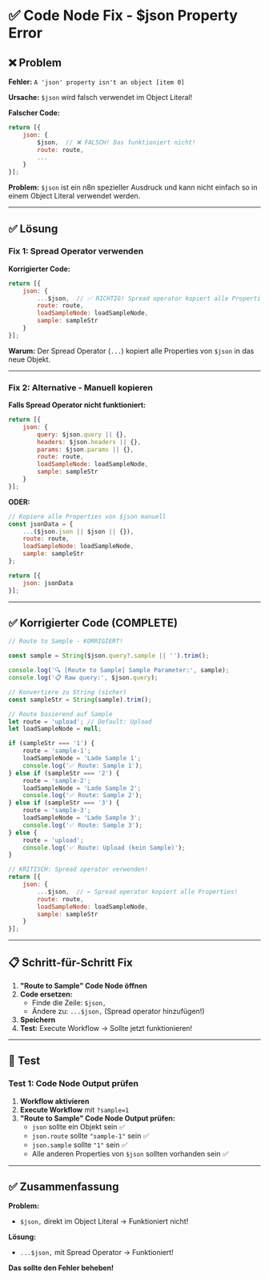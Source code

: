 # ✅ Code Node Fix - $json Property Error

## ❌ Problem

**Fehler:** `A 'json' property isn't an object [item 0]`

**Ursache:** `$json` wird falsch verwendet im Object Literal!

**Falscher Code:**
```javascript
return [{
    json: {
        $json,  // ❌ FALSCH! Das funktioniert nicht!
        route: route,
        ...
    }
}];
```

**Problem:** `$json` ist ein n8n spezieller Ausdruck und kann nicht einfach so in einem Object Literal verwendet werden.

---

## ✅ Lösung

### Fix 1: Spread Operator verwenden

**Korrigierter Code:**
```javascript
return [{
    json: {
        ...$json,  // ✅ RICHTIG! Spread operator kopiert alle Properties!
        route: route,
        loadSampleNode: loadSampleNode,
        sample: sampleStr
    }
}];
```

**Warum:** Der Spread Operator (`...`) kopiert alle Properties von `$json` in das neue Objekt.

---

### Fix 2: Alternative - Manuell kopieren

**Falls Spread Operator nicht funktioniert:**

```javascript
return [{
    json: {
        query: $json.query || {},
        headers: $json.headers || {},
        params: $json.params || {},
        route: route,
        loadSampleNode: loadSampleNode,
        sample: sampleStr
    }
}];
```

**ODER:**

```javascript
// Kopiere alle Properties von $json manuell
const jsonData = {
    ...($json.json || $json || {}),
    route: route,
    loadSampleNode: loadSampleNode,
    sample: sampleStr
};

return [{
    json: jsonData
}];
```

---

## ✅ Korrigierter Code (COMPLETE)

```javascript
// Route to Sample - KORRIGIERT!

const sample = String($json.query?.sample || '').trim();

console.log('🔍 [Route to Sample] Sample Parameter:', sample);
console.log('📋 Raw query:', $json.query);

// Konvertiere zu String (sicher)
const sampleStr = String(sample).trim();

// Route basierend auf Sample
let route = 'upload'; // Default: Upload
let loadSampleNode = null;

if (sampleStr === '1') {
    route = 'sample-1';
    loadSampleNode = 'Lade Sample 1';
    console.log('✅ Route: Sample 1');
} else if (sampleStr === '2') {
    route = 'sample-2';
    loadSampleNode = 'Lade Sample 2';
    console.log('✅ Route: Sample 2');
} else if (sampleStr === '3') {
    route = 'sample-3';
    loadSampleNode = 'Lade Sample 3';
    console.log('✅ Route: Sample 3');
} else {
    route = 'upload';
    console.log('✅ Route: Upload (kein Sample)');
}

// KRITISCH: Spread operator verwenden!
return [{
    json: {
        ...$json,  // ← Spread operator kopiert alle Properties!
        route: route,
        loadSampleNode: loadSampleNode,
        sample: sampleStr
    }
}];
```

---

## 📋 Schritt-für-Schritt Fix

1. **"Route to Sample" Code Node öffnen**
2. **Code ersetzen:**
   - Finde die Zeile: `$json,`
   - Ändere zu: `...$json,` (Spread operator hinzufügen!)
3. **Speichern**
4. **Test:** Execute Workflow → Sollte jetzt funktionieren!

---

## 🧪 Test

### Test 1: Code Node Output prüfen

1. **Workflow aktivieren**
2. **Execute Workflow** mit `?sample=1`
3. **"Route to Sample" Code Node Output prüfen:**
   - `json` sollte ein Objekt sein ✅
   - `json.route` sollte `"sample-1"` sein ✅
   - `json.sample` sollte `"1"` sein ✅
   - Alle anderen Properties von `$json` sollten vorhanden sein ✅

---

## ✅ Zusammenfassung

**Problem:**
- `$json,` direkt im Object Literal → Funktioniert nicht!

**Lösung:**
- `...$json,` mit Spread Operator → Funktioniert!

**Das sollte den Fehler beheben!**

